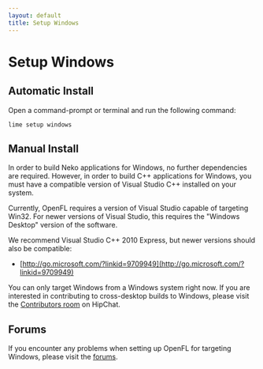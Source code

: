 ```yaml
---
layout: default
title: Setup Windows
---
```


# Setup Windows

## Automatic Install

Open a command-prompt or terminal and run the following command:

    lime setup windows

## Manual Install

In order to build Neko applications for Windows, no further dependencies are required. However, in order to build C++ applications for Windows, you must have a compatible version of Visual Studio C++ installed on your system.

Currently, OpenFL requires a version of Visual Studio capable of targeting Win32. For newer versions of Visual Studio, this requires the "Windows Desktop" version of the software.

We recommend Visual Studio C++ 2010 Express, but newer versions should also be compatible:

 * [http://go.microsoft.com/?linkid=9709949](http://go.microsoft.com/?linkid=9709949)

You can only target Windows from a Windows system right now. If you are interested in contributing to cross-desktop builds to Windows, please visit the [Contributors room](http://www.hipchat.com/ggsrxiqGV) on HipChat.

## Forums

If you encounter any problems when setting up OpenFL for targeting Windows, please visit the [forums](http://www.openfl.org/community/installing-openfl/).

